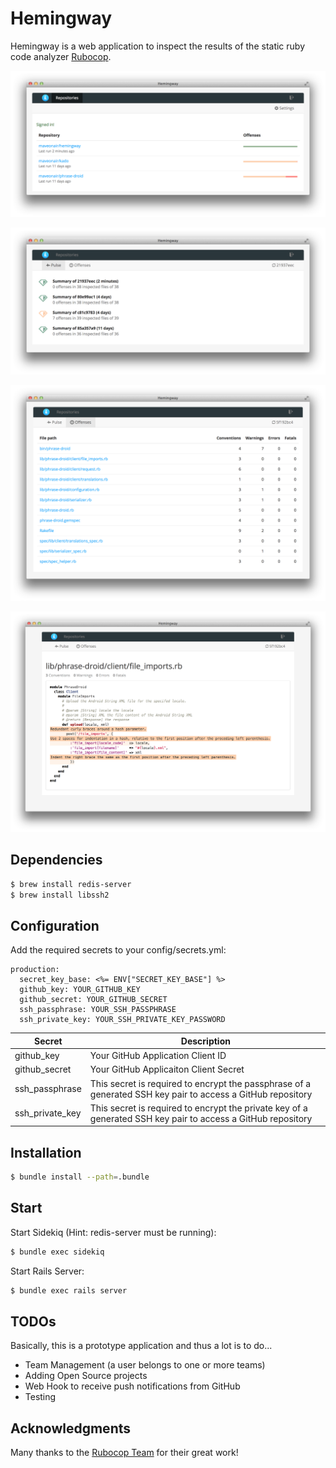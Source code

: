 # Hemingway

Hemingway is a web application to inspect the results of the static ruby code analyzer [Rubocop](https://github.com/bbatsov/rubocop).

![image](doc/images/repositories_index.png)

![image](doc/images/repository_show.png)

![image](doc/images/run_show.png)

![image](doc/images/run_inspection_show.png)


## Dependencies
```sh
$ brew install redis-server
$ brew install libssh2
```

## Configuration
Add the required secrets to your config/secrets.yml:

```
production:
  secret_key_base: <%= ENV["SECRET_KEY_BASE"] %>
  github_key: YOUR_GITHUB_KEY
  github_secret: YOUR_GITHUB_SECRET
  ssh_passphrase: YOUR_SSH_PASSPHRASE
  ssh_private_key: YOUR_SSH_PRIVATE_KEY_PASSWORD
```

|  Secret  | Description |
|---|---|
| github_key |  Your GitHub Application Client ID |
| github_secret |  Your GitHub Applicaiton Client Secret |
| ssh_passphrase | This secret is required to encrypt the passphrase of a generated SSH key pair to access a GitHub repository |
| ssh_private_key | This secret is required to encrypt the private key of a generated SSH key pair to access a GitHub repository|


## Installation
```sh
$ bundle install --path=.bundle
```

## Start
Start Sidekiq (Hint: redis-server must be running):

```sh
$ bundle exec sidekiq
```

Start Rails Server:

```sh
$ bundle exec rails server
```

## TODOs

Basically, this is a prototype application and thus a lot is to do...

* Team Management (a user belongs to one or more teams)
* Adding Open Source projects
* Web Hook to receive push notifications from GitHub
* Testing

## Acknowledgments
Many thanks to the [Rubocop Team](http://https://github.com/bbatsov/rubocop) for their great work!
